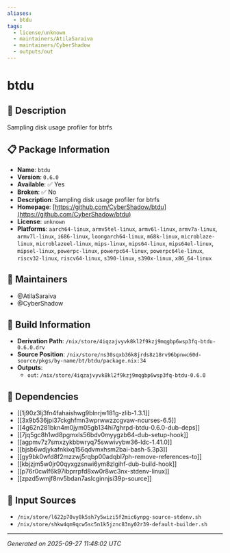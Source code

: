 ```yaml
---
aliases:
  - btdu
tags:
  - license/unknown
  - maintainers/AtilaSaraiva
  - maintainers/CyberShadow
  - outputs/out
---
```


# btdu

## 📝 Description

Sampling disk usage profiler for btrfs

## 📋 Package Information

- **Name**: `btdu`
- **Version**: `0.6.0`
- **Available**: ✅ Yes
- **Broken**: ✅ No
- **Description**: Sampling disk usage profiler for btrfs
- **Homepage**: [https://github.com/CyberShadow/btdu](https://github.com/CyberShadow/btdu)
- **License**: `unknown`
- **Platforms**: `aarch64-linux`, `armv5tel-linux`, `armv6l-linux`, `armv7a-linux`, `armv7l-linux`, `i686-linux`, `loongarch64-linux`, `m68k-linux`, `microblaze-linux`, `microblazeel-linux`, `mips-linux`, `mips64-linux`, `mips64el-linux`, `mipsel-linux`, `powerpc-linux`, `powerpc64-linux`, `powerpc64le-linux`, `riscv32-linux`, `riscv64-linux`, `s390-linux`, `s390x-linux`, `x86_64-linux`
## 👥 Maintainers

- @AtilaSaraiva
- @CyberShadow


## 🔧 Build Information

- **Derivation Path**: `/nix/store/4iqzajvyvk8kl2f9kzj9mqgbp6wsp3fq-btdu-0.6.0.drv`
- **Source Position**: `/nix/store/ns30sqxb36k8jrds8z18rv96bpnwc60d-source/pkgs/by-name/bt/btdu/package.nix:34`
- **Outputs**:
  - `out`:  `/nix/store/4iqzajvyvk8kl2f9kzj9mqgbp6wsp3fq-btdu-0.6.0`

## 🔗 Dependencies

- [[1j90z3lj3fn4fahaishwg9blnrjw181g-zlib-1.3.1]]
- [[3x9b536jpi37ckghfmn3wprwwzzcgvaw-ncurses-6.5]]
- [[4g62n281bkn4m0jym05gb134hi7ghrpd-btdu-0.6.0-dub-deps]]
- [[7jq5gc8h1wd8pgmxls56bdv0myygzb64-dub-setup-hook]]
- [[agpmv7z7smxzykbbwryq75swwivybw36-ldc-1.41.0]]
- [[bjsb6wdjykafnkixq156qdvmxhsm2bai-bash-5.3p3]]
- [[gy9bk0wfd8f2mzzwj5rqbp00adqbl7ph-remove-references-to]]
- [[kbjzjm5w0jr00qyxgzsnwi6ym8zlgihf-dub-build-hook]]
- [[p76r0cwlf6k97ibprrpfd8xw0r8wc3nx-stdenv-linux]]
- [[zpzd5wmjf8nv5bdan7aslcginnjsi39p-source]]

## 📁 Input Sources

- `/nix/store/l622p70vy8k5sh7y5wizi5f2mic6ynpg-source-stdenv.sh`
- `/nix/store/shkw4qm9qcw5sc5n1k5jznc83ny02r39-default-builder.sh`

---
*Generated on 2025-09-27 11:48:02 UTC*
